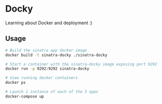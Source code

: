 # Docky

Learning about Docker and deployment :)

## Usage

```sh
# Build the sinatra app docker image
docker build -t sinatra-docky ./sinatra-docky

# Start a container with the sinatra-docky image exposing port 9292
docker run -p 9292:9292 sinatra-docky

# View running docker containers
docker ps

# Launch 1 instance of each of the 3 apps
docker-compose up
```
